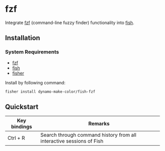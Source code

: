 # fzf
Integrate [fzf](https://github.com/junegunn/fzf) (command-line fuzzy finder) functionality into [fish](https://github.com/fish-shell/fish-shell).

## Installation

### System Requirements

- [fzf](https://github.com/junegunn/fzf)
- [fish](https://github.com/fish-shell/fish-shell)
- [fisher](https://github.com/jorgebucaran/fisher)

Install by following command:
```bash
fisher install dynamo-make-color/fish-fzf
```

## Quickstart
| Key bindings | Remarks |
|--------------|---------|
| Ctrl + R | Search through command history from all interactive sessions of Fish |
